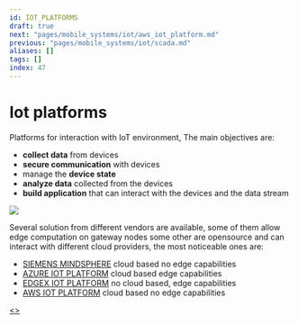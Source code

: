 ```yaml
---
id: IOT_PLATFORMS
draft: true
next: "pages/mobile_systems/iot/aws_iot_platform.md"
previous: "pages/mobile_systems/iot/scada.md"
aliases: []
tags: []
index: 47
---
```


# Iot platforms

Platforms for interaction with IoT environment, The main objectives are:

- **collect data** from devices
- **secure communication** with devices
- manage the **device state**
- **analyze data** collected from the devices
- **build application** that can interact with the devices and the data stream

![](assets/mobile_systems/Pasted%20image%2020240615125256.png)

Several solution from different vendors are available, some of them allow edge computation on gateway nodes some other are opensource and can interact with different cloud providers, the most noticeable ones are:

-  [SIEMENS MINDSPHERE](pages/mobile_systems/iot/siemens_mindsphere.md) cloud based no edge capabilities
- [AZURE IOT PLATFORM](pages/mobile_systems/iot/azure_iot_platform.md) cloud based edge capabilities
-  [EDGEX IOT PLATFORM](pages/mobile_systems/iot/edgex_iot_platform.md) no cloud based, edge capabilities
- [AWS IOT PLATFORM](pages/mobile_systems/iot/aws_iot_platform.md) cloud based no edge capabilities

[<](pages/mobile_systems/iot/scada.md)[>](pages/mobile_systems/iot/aws_iot_platform.md)
